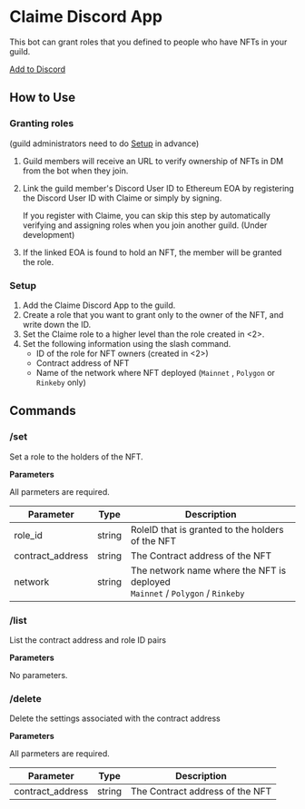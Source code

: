 # Claime Discord App

This bot can grant roles that you defined to people who have NFTs in your guild.

[Add to Discord](https://discord.com/oauth2/authorize?client_id=892321773981421568&permissions=268437504&scope=applications.commands%20bot)

## How to Use

### Granting roles
(guild administrators need to do [Setup](#Setup) in advance)

1. Guild members will receive an URL to verify ownership of NFTs in DM from the bot when they join.
2. Link the guild member's Discord User ID to Ethereum EOA by registering the Discord User ID with Claime or simply by signing.
    
    If you register with Claime, you can skip this step by automatically verifying and assigning roles when you join another guild. (Under development)
    
3. If the linked EOA is found to hold an NFT, the member will be granted the role.

### Setup
1. Add the Claime Discord App to the guild.
2. Create a role that you want to grant only to the owner of the NFT, and write down the ID.
3. Set the Claime role to a higher level than the role created in <2>.
4. Set the following information using the slash command.
    - ID of the role for NFT owners (created in <2>)
    - Contract address of NFT
    - Name of the network where NFT deployed (`Mainnet` , `Polygon` or `Rinkeby` only)


## Commands

### /set

Set a role to the holders of the NFT.

**Parameters**

All parmeters are required.

|Parameter|Type|Description|
|--|--|--|
|role_id|string| RoleID that is granted to the holders of the NFT |
|contract_address|string| The Contract address of the NFT |
|network|string|The network name where the NFT is deployed<br />`Mainnet` / `Polygon` / `Rinkeby`|

### /list

List the contract address and role ID pairs

**Parameters**

No parameters.

### /delete

Delete the settings associated with the contract address

**Parameters**

All parmeters are required.

|Parameter|Type|Description|
|--|--|--|
|contract_address|string| The Contract address of the NFT |
